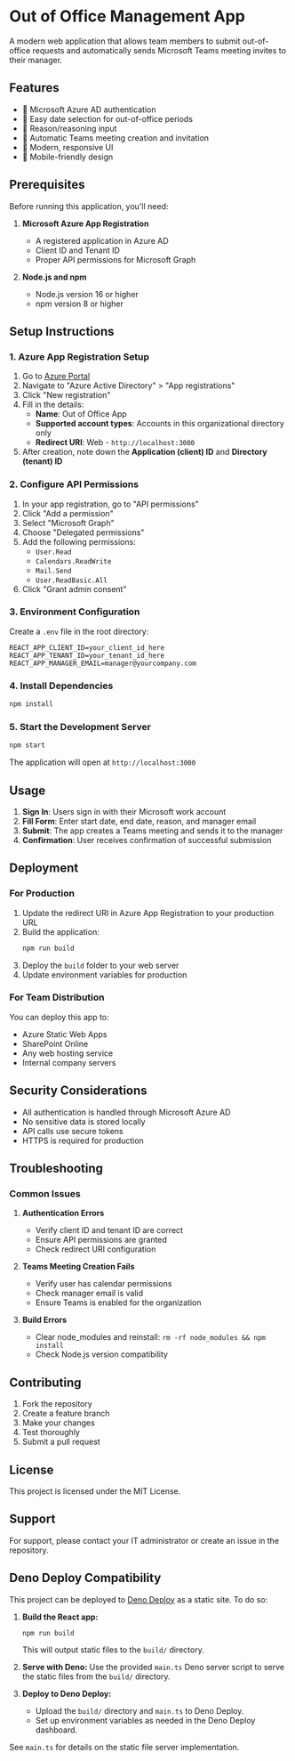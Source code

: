 # Out of Office Management App

A modern web application that allows team members to submit out-of-office requests and automatically sends Microsoft Teams meeting invites to their manager.

## Features

- 🔐 Microsoft Azure AD authentication
- 📅 Easy date selection for out-of-office periods
- 📝 Reason/reasoning input
- 📧 Automatic Teams meeting creation and invitation
- 🎨 Modern, responsive UI
- 📱 Mobile-friendly design

## Prerequisites

Before running this application, you'll need:

1. **Microsoft Azure App Registration**
   - A registered application in Azure AD
   - Client ID and Tenant ID
   - Proper API permissions for Microsoft Graph

2. **Node.js and npm**
   - Node.js version 16 or higher
   - npm version 8 or higher

## Setup Instructions

### 1. Azure App Registration Setup

1. Go to [Azure Portal](https://portal.azure.com)
2. Navigate to "Azure Active Directory" > "App registrations"
3. Click "New registration"
4. Fill in the details:
   - **Name**: Out of Office App
   - **Supported account types**: Accounts in this organizational directory only
   - **Redirect URI**: Web - `http://localhost:3000`
5. After creation, note down the **Application (client) ID** and **Directory (tenant) ID**

### 2. Configure API Permissions

1. In your app registration, go to "API permissions"
2. Click "Add a permission"
3. Select "Microsoft Graph"
4. Choose "Delegated permissions"
5. Add the following permissions:
   - `User.Read`
   - `Calendars.ReadWrite`
   - `Mail.Send`
   - `User.ReadBasic.All`
6. Click "Grant admin consent"

### 3. Environment Configuration

Create a `.env` file in the root directory:

```env
REACT_APP_CLIENT_ID=your_client_id_here
REACT_APP_TENANT_ID=your_tenant_id_here
REACT_APP_MANAGER_EMAIL=manager@yourcompany.com
```

### 4. Install Dependencies

```bash
npm install
```

### 5. Start the Development Server

```bash
npm start
```

The application will open at `http://localhost:3000`

## Usage

1. **Sign In**: Users sign in with their Microsoft work account
2. **Fill Form**: Enter start date, end date, reason, and manager email
3. **Submit**: The app creates a Teams meeting and sends it to the manager
4. **Confirmation**: User receives confirmation of successful submission

## Deployment

### For Production

1. Update the redirect URI in Azure App Registration to your production URL
2. Build the application:
   ```bash
   npm run build
   ```
3. Deploy the `build` folder to your web server
4. Update environment variables for production

### For Team Distribution

You can deploy this app to:
- Azure Static Web Apps
- SharePoint Online
- Any web hosting service
- Internal company servers

## Security Considerations

- All authentication is handled through Microsoft Azure AD
- No sensitive data is stored locally
- API calls use secure tokens
- HTTPS is required for production

## Troubleshooting

### Common Issues

1. **Authentication Errors**
   - Verify client ID and tenant ID are correct
   - Ensure API permissions are granted
   - Check redirect URI configuration

2. **Teams Meeting Creation Fails**
   - Verify user has calendar permissions
   - Check manager email is valid
   - Ensure Teams is enabled for the organization

3. **Build Errors**
   - Clear node_modules and reinstall: `rm -rf node_modules && npm install`
   - Check Node.js version compatibility

## Contributing

1. Fork the repository
2. Create a feature branch
3. Make your changes
4. Test thoroughly
5. Submit a pull request

## License

This project is licensed under the MIT License.

## Support

For support, please contact your IT administrator or create an issue in the repository.

## Deno Deploy Compatibility

This project can be deployed to [Deno Deploy](https://deno.com/deploy) as a static site. To do so:

1. **Build the React app:**
   ```sh
   npm run build
   ```
   This will output static files to the `build/` directory.

2. **Serve with Deno:**
   Use the provided `main.ts` Deno server script to serve the static files from the `build/` directory.

3. **Deploy to Deno Deploy:**
   - Upload the `build/` directory and `main.ts` to Deno Deploy.
   - Set up environment variables as needed in the Deno Deploy dashboard.

See `main.ts` for details on the static file server implementation. 
